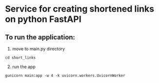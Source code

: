 # Service for creating shortened links on python FastAPI

## To run the application:
1. move to main.py directory
``` shell
cd short_links
```
2. run the app
``` shell
gunicorn main:app -w 4 -k uvicorn.workers.UvicornWorker
```
